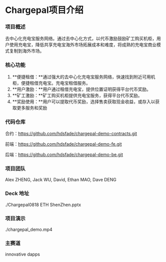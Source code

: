 # Chargepal项目介绍

### 项目概述

去中心化充电宝服务网络。通过去中心化方式，以代币激励鼓励矿工购买机柜，用户使用充电宝，降低共享充电宝海外市场拓展成本和难度，将成熟的充电宝商业模式复制到海外市场。

### 核心功能

1. **便捷租借：**通过强大的去中心化充电宝服务网络，快速找到附近可用机柜，便捷租借充电宝。充电宝租借服务。
2. **用户激励：**用户通过租借充电宝，提供位置证明获得平台代币奖励。
3. **矿工激励：**矿工购买机柜提供充电宝服务，获得平台代币奖励。
4. **奖励使用：**用户可以提取代币奖励，选择售卖获取现金收益，或存入以获取更多服务和奖励

### 代码仓库

合约：https://github.com/hdsfade/chargepal-demo-contracts.git

前端：https://github.com/hdsfade/chargepal-demo-fe.git

后端：https://github.com/hdsfade/chargepal-demo-be.git

### 项目团队

Alex ZHENG, Jack WU, David, Ethan MAO, Dave DENG

### Deck 地址

./Chargepal0818 ETH ShenZhen.pptx

### 项目演示

./chargepal_demo.mp4

### 主赛道

innovative dapps